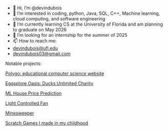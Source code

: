 - 👋 Hi, I’m @devindubois
- 👀 I’m interested in coding, python, Java, SQL, C++, Machine learning, cloud computing, and software engineering
- 🌱 I’m currently learning CS at the University of Florida and am planning to graduate on May 2026
- 💞️ I’m looking for an internship for the summer of 2025
- 📫 How to reach me:
- devindubois@ufl.edu
- devindubois03@gmail.com

Notable projects:

[Polygo: educational computer science website](https://polygo.study)

[Eggsplore Oasis: Ducks Unlimited Charity](https://github.com/myleecsmith/egg-depot)

[ML House Price Prediction](https://deepnote.com/workspace/Location%20Pricing-c6dca2a8-6bf2-445a-a985-945f5e71ceb7/project/Trey-Koloss-Untitled-project-7db75346-9938-4ab2-b427-4ed975af08a2/notebook/Notebook%201-f4d0f380a52c42efa165e114de48d298) 

[Light Controlled Fan](https://github.com/RAMERCADO1/MCLab4/tree/main)

[Minesweeper](https://github.com/devindubois/Minesweeper-project-3-cop3503)

[Scratch Games I made in my childhood](https://scratch.mit.edu/users/devindubois/)
<!---
devindubois/devindubois is a ✨ special ✨ repository because its `README.md` (this file) appears on your GitHub profile.
You can click the Preview link to take a look at your changes.
--->
